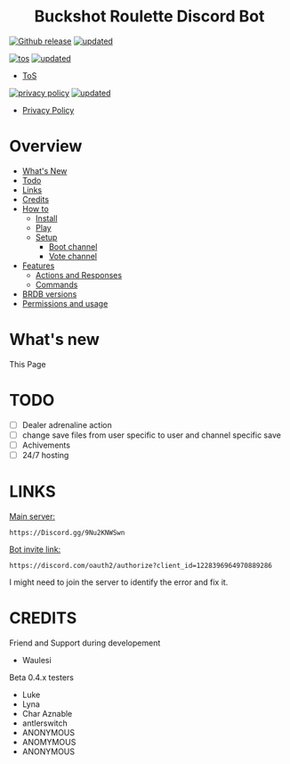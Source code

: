<h1 align="center">Buckshot Roulette Discord Bot</h1>

[![Github release](https://img.shields.io/badge/current_bot_version-v0.5.4-green?style=for-the-badge
)](./)
[![updated](https://img.shields.io/badge/Last%20update-13th%20may%20at%2008%3A42-00ffff?style=for-the-badge)](./)

[![tos](https://img.shields.io/badge/terms_of_service-v1.0.2-green?style=for-the-badge
)](./ToS)
[![updated](https://img.shields.io/badge/Last%20update-5th%20June%20at%2010%3A49-00ffff?style=for-the-badge)](./ToS)

- [ToS](./ToS)

[![privacy policy](https://img.shields.io/badge/Privacy_Policy-v0.1.0.4-green?style=for-the-badge
)](./Privacy%20Policy)
[![updated](https://img.shields.io/badge/Last%20update-6th%20may%20at%2008%3A28-00ffff?style=for-the-badge)](./Privacy%20Policy)

- [Privacy Policy](./Privacy%20Policy)

# Overview

- [What's New](#whats-new)
- [Todo](#todo)
- [Links](#links)
- [Credits](#credits)
- [How to](./web/how-to)
  - [Install](./web/how-to/install)
  - [Play](./web/how-to/play)
  - [Setup](./web/how-to/setup)
    - [Boot channel](./web/how-to/boot)
    - [Vote channel](./web/how-to/vote)
- [Features](./web/features)
  - [Actions and Responses](./web/features/a&r)
  - [Commands](./web/features/cmd)
- [BRDB versions](./web/versions)
- [Permissions and usage](./web/perm)

# What's new

This Page

# TODO

- [ ] Dealer adrenaline action
- [ ] change save files from user specific to user and channel specific save
- [ ] Achivements
- [ ] 24/7 hosting

# LINKS

[Main server:](https://Discord.gg/9Nu2KNWSwn)

```https
https://Discord.gg/9Nu2KNWSwn
```

[Bot invite link:](https://discord.com/oauth2/authorize?client_id=1228396964970889286)

```https
https://discord.com/oauth2/authorize?client_id=1228396964970889286
```

I might need to join the server to identify the error and fix it.

# CREDITS

Friend and Support during developement

- Waulesi

Beta 0.4.x testers

- Luke
- Lyna
- Char Aznable
- antlerswitch
- ANONYMOUS
- ANOMYMOUS
- ANONYMOUS
